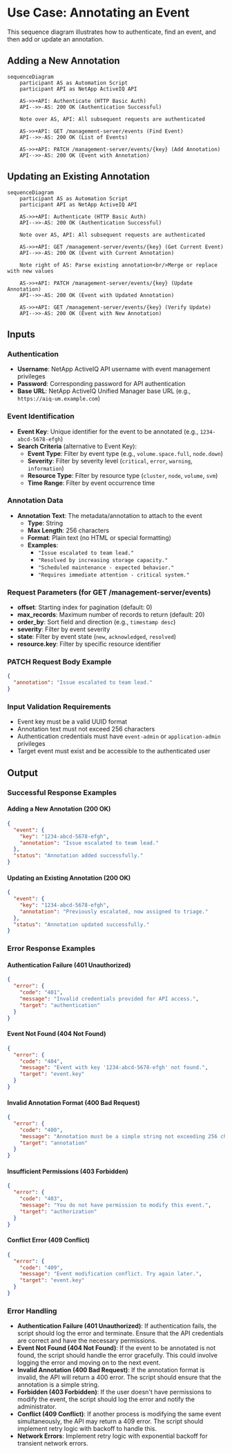 # Use Case: Annotating an Event

This sequence diagram illustrates how to authenticate, find an event, and then add or update an annotation.

## Adding a New Annotation

```mermaid
sequenceDiagram
    participant AS as Automation Script
    participant API as NetApp ActiveIQ API

    AS->>+API: Authenticate (HTTP Basic Auth)
    API-->>-AS: 200 OK (Authentication Successful)

    Note over AS, API: All subsequent requests are authenticated

    AS->>+API: GET /management-server/events (Find Event)
    API-->>-AS: 200 OK (List of Events)

    AS->>+API: PATCH /management-server/events/{key} (Add Annotation)
    API-->>-AS: 200 OK (Event with Annotation)
```

## Updating an Existing Annotation

```mermaid
sequenceDiagram
    participant AS as Automation Script
    participant API as NetApp ActiveIQ API

    AS->>+API: Authenticate (HTTP Basic Auth)
    API-->>-AS: 200 OK (Authentication Successful)

    Note over AS, API: All subsequent requests are authenticated

    AS->>+API: GET /management-server/events/{key} (Get Current Event)
    API-->>-AS: 200 OK (Event with Current Annotation)

    Note right of AS: Parse existing annotation<br/>Merge or replace with new values

    AS->>+API: PATCH /management-server/events/{key} (Update Annotation)
    API-->>-AS: 200 OK (Event with Updated Annotation)

    AS->>+API: GET /management-server/events/{key} (Verify Update)
    API-->>-AS: 200 OK (Event with New Annotation)
```

## Inputs

### Authentication

- **Username**: NetApp ActiveIQ API username with event management privileges
- **Password**: Corresponding password for API authentication
- **Base URL**: NetApp ActiveIQ Unified Manager base URL (e.g., `https://aiq-um.example.com`)

### Event Identification

- **Event Key**: Unique identifier for the event to be annotated (e.g., `1234-abcd-5678-efgh`)
- **Search Criteria** (alternative to Event Key):
  - **Event Type**: Filter by event type (e.g., `volume.space.full`, `node.down`)
  - **Severity**: Filter by severity level (`critical`, `error`, `warning`, `information`)
  - **Resource Type**: Filter by resource type (`cluster`, `node`, `volume`, `svm`)
  - **Time Range**: Filter by event occurrence time

### Annotation Data

- **Annotation Text**: The metadata/annotation to attach to the event
  - **Type**: String
  - **Max Length**: 256 characters
  - **Format**: Plain text (no HTML or special formatting)
  - **Examples**:
    - `"Issue escalated to team lead."`
    - `"Resolved by increasing storage capacity."`
    - `"Scheduled maintenance - expected behavior."`
    - `"Requires immediate attention - critical system."`

### Request Parameters (for GET /management-server/events)

- **offset**: Starting index for pagination (default: 0)
- **max_records**: Maximum number of records to return (default: 20)
- **order_by**: Sort field and direction (e.g., `timestamp desc`)
- **severity**: Filter by event severity
- **state**: Filter by event state (`new`, `acknowledged`, `resolved`)
- **resource.key**: Filter by specific resource identifier

### PATCH Request Body Example

```json
{
  "annotation": "Issue escalated to team lead."
}
```

### Input Validation Requirements

- Event key must be a valid UUID format
- Annotation text must not exceed 256 characters
- Authentication credentials must have `event-admin` or `application-admin` privileges
- Target event must exist and be accessible to the authenticated user

## Output

### Successful Response Examples

#### Adding a New Annotation (200 OK)

```json
{
  "event": {
    "key": "1234-abcd-5678-efgh",
    "annotation": "Issue escalated to team lead."
  },
  "status": "Annotation added successfully."
}
```

#### Updating an Existing Annotation (200 OK)

```json
{
  "event": {
    "key": "1234-abcd-5678-efgh",
    "annotation": "Previously escalated, now assigned to triage."
  },
  "status": "Annotation updated successfully."
}
```

### Error Response Examples

#### Authentication Failure (401 Unauthorized)

```json
{
  "error": {
    "code": "401",
    "message": "Invalid credentials provided for API access.",
    "target": "authentication"
  }
}
```

#### Event Not Found (404 Not Found)

```json
{
  "error": {
    "code": "404",
    "message": "Event with key '1234-abcd-5678-efgh' not found.",
    "target": "event.key"
  }
}
```

#### Invalid Annotation Format (400 Bad Request)

```json
{
  "error": {
    "code": "400",
    "message": "Annotation must be a simple string not exceeding 256 characters.",
    "target": "annotation"
  }
}
```

#### Insufficient Permissions (403 Forbidden)

```json
{
  "error": {
    "code": "403",
    "message": "You do not have permission to modify this event.",
    "target": "authorization"
  }
}
```

#### Conflict Error (409 Conflict)

```json
{
  "error": {
    "code": "409",
    "message": "Event modification conflict. Try again later.",
    "target": "event.key"
  }
}
```

### Error Handling

- **Authentication Failure (401 Unauthorized)**: If authentication fails, the script should log the error and terminate. Ensure that the API credentials are correct and have the necessary permissions.
- **Event Not Found (404 Not Found)**: If the event to be annotated is not found, the script should handle the error gracefully. This could involve logging the error and moving on to the next event.
- **Invalid Annotation (400 Bad Request)**: If the annotation format is invalid, the API will return a 400 error. The script should ensure that the annotation is a simple string.
- **Forbidden (403 Forbidden)**: If the user doesn't have permissions to modify the event, the script should log the error and notify the administrator.
- **Conflict (409 Conflict)**: If another process is modifying the same event simultaneously, the API may return a 409 error. The script should implement retry logic with backoff to handle this.
- **Network Errors**: Implement retry logic with exponential backoff for transient network errors.
